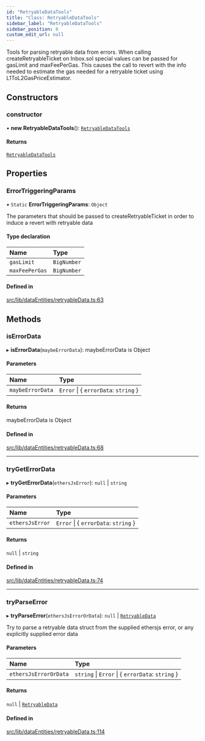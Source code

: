 ```yaml
---
id: "RetryableDataTools"
title: "Class: RetryableDataTools"
sidebar_label: "RetryableDataTools"
sidebar_position: 0
custom_edit_url: null
---
```


Tools for parsing retryable data from errors.
When calling createRetryableTicket on Inbox.sol special values
can be passed for gasLimit and maxFeePerGas. This causes the call to revert
with the info needed to estimate the gas needed for a retryable ticket using
L1ToL2GasPriceEstimator.

## Constructors

### constructor

• **new RetryableDataTools**(): [`RetryableDataTools`](RetryableDataTools.md)

#### Returns

[`RetryableDataTools`](RetryableDataTools.md)

## Properties

### ErrorTriggeringParams

▪ `Static` **ErrorTriggeringParams**: `Object`

The parameters that should be passed to createRetryableTicket in order to induce
a revert with retryable data

#### Type declaration

| Name | Type |
| :------ | :------ |
| `gasLimit` | `BigNumber` |
| `maxFeePerGas` | `BigNumber` |

#### Defined in

[src/lib/dataEntities/retryableData.ts:63](https://github.com/OffchainLabs/arbitrum-sdk/blob/4d1c5a4e2/src/lib/dataEntities/retryableData.ts#L63)

## Methods

### isErrorData

▸ **isErrorData**(`maybeErrorData`): maybeErrorData is Object

#### Parameters

| Name | Type |
| :------ | :------ |
| `maybeErrorData` | `Error` \| \{ `errorData`: `string`  } |

#### Returns

maybeErrorData is Object

#### Defined in

[src/lib/dataEntities/retryableData.ts:68](https://github.com/OffchainLabs/arbitrum-sdk/blob/4d1c5a4e2/src/lib/dataEntities/retryableData.ts#L68)

___

### tryGetErrorData

▸ **tryGetErrorData**(`ethersJsError`): ``null`` \| `string`

#### Parameters

| Name | Type |
| :------ | :------ |
| `ethersJsError` | `Error` \| \{ `errorData`: `string`  } |

#### Returns

``null`` \| `string`

#### Defined in

[src/lib/dataEntities/retryableData.ts:74](https://github.com/OffchainLabs/arbitrum-sdk/blob/4d1c5a4e2/src/lib/dataEntities/retryableData.ts#L74)

___

### tryParseError

▸ **tryParseError**(`ethersJsErrorOrData`): ``null`` \| [`RetryableData`](../interfaces/RetryableData.md)

Try to parse a retryable data struct from the supplied ethersjs error, or any explicitly supplied error data

#### Parameters

| Name | Type |
| :------ | :------ |
| `ethersJsErrorOrData` | `string` \| `Error` \| \{ `errorData`: `string`  } |

#### Returns

``null`` \| [`RetryableData`](../interfaces/RetryableData.md)

#### Defined in

[src/lib/dataEntities/retryableData.ts:114](https://github.com/OffchainLabs/arbitrum-sdk/blob/4d1c5a4e2/src/lib/dataEntities/retryableData.ts#L114)
